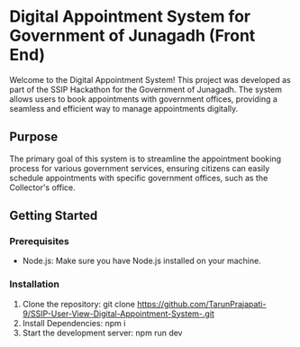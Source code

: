 # Digital Appointment System for Government of Junagadh (Front End)

Welcome to the Digital Appointment System! This project was developed as part of the SSIP Hackathon for the Government of Junagadh. The system allows users to book appointments with government offices, providing a seamless and efficient way to manage appointments digitally.

## Purpose

The primary goal of this system is to streamline the appointment booking process for various government services, ensuring citizens can easily schedule appointments with specific government offices, such as the Collector's office.

## Getting Started

### Prerequisites
- Node.js: Make sure you have Node.js installed on your machine.

### Installation
1. Clone the repository:
   git clone https://github.com/TarunPrajapati-9/SSIP-User-View-Digital-Appointment-System-.git
2. Install Dependencies:
   npm i
3. Start the development server:
   npm run dev
